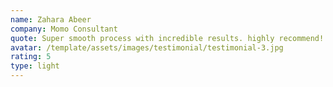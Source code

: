 ```yaml
---
name: Zahara Abeer
company: Momo Consultant
quote: Super smooth process with incredible results. highly recommend!
avatar: /template/assets/images/testimonial/testimonial-3.jpg
rating: 5
type: light
---
```


